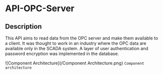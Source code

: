 # API-OPC-Server


## Description

This API aims to read data from the OPC server and make them available to a client. It was thought to work in an industry where the OPC data are available only in the SCADA system. A layer of user authentication and password encryption was implemented in the database.


![Component Architecture](/Component Architecture.png)
`Component architecture`